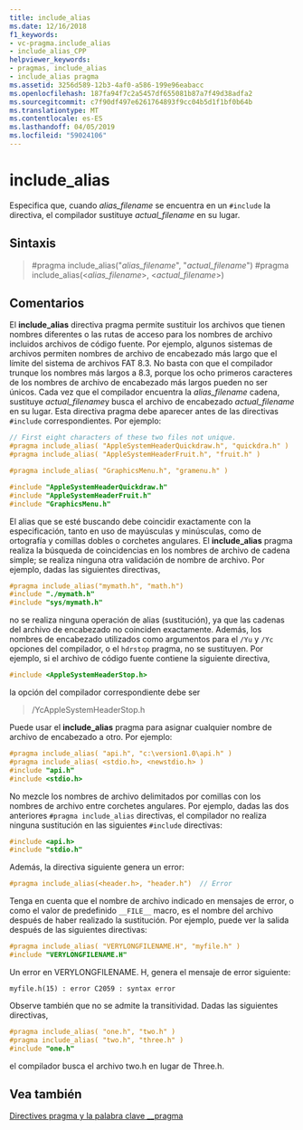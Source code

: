 ```yaml
---
title: include_alias
ms.date: 12/16/2018
f1_keywords:
- vc-pragma.include_alias
- include_alias_CPP
helpviewer_keywords:
- pragmas, include_alias
- include_alias pragma
ms.assetid: 3256d589-12b3-4af0-a586-199e96eabacc
ms.openlocfilehash: 187fa94f7c2a5457df655081b87a7f49d38adfa2
ms.sourcegitcommit: c7f90df497e6261764893f9cc04b5d1f1bf0b64b
ms.translationtype: MT
ms.contentlocale: es-ES
ms.lasthandoff: 04/05/2019
ms.locfileid: "59024106"
---
```

# <a name="includealias"></a>include_alias

Especifica que, cuando *alias_filename* se encuentra en un `#include` la directiva, el compilador sustituye *actual_filename* en su lugar.

## <a name="syntax"></a>Sintaxis

> #<a name="pragma-includealiasaliasfilename-actualfilename"></a>pragma include_alias("*alias_filename*", "*actual_filename*")
> #<a name="pragma-includealiasaliasfilename-actualfilename"></a>pragma include_alias(\<*alias_filename*>, \<*actual_filename*>)

## <a name="remarks"></a>Comentarios

El **include_alias** directiva pragma permite sustituir los archivos que tienen nombres diferentes o las rutas de acceso para los nombres de archivo incluidos archivos de código fuente. Por ejemplo, algunos sistemas de archivos permiten nombres de archivo de encabezado más largo que el límite del sistema de archivos FAT 8.3. No basta con que el compilador trunque los nombres más largos a 8.3, porque los ocho primeros caracteres de los nombres de archivo de encabezado más largos pueden no ser únicos. Cada vez que el compilador encuentra la *alias_filename* cadena, sustituye *actual_filename*y busca el archivo de encabezado *actual_filename* en su lugar. Esta directiva pragma debe aparecer antes de las directivas `#include` correspondientes. Por ejemplo:

```cpp
// First eight characters of these two files not unique.
#pragma include_alias( "AppleSystemHeaderQuickdraw.h", "quickdra.h" )
#pragma include_alias( "AppleSystemHeaderFruit.h", "fruit.h" )

#pragma include_alias( "GraphicsMenu.h", "gramenu.h" )

#include "AppleSystemHeaderQuickdraw.h"
#include "AppleSystemHeaderFruit.h"
#include "GraphicsMenu.h"
```

El alias que se esté buscando debe coincidir exactamente con la especificación, tanto en uso de mayúsculas y minúsculas, como de ortografía y comillas dobles o corchetes angulares. El **include_alias** pragma realiza la búsqueda de coincidencias en los nombres de archivo de cadena simple; se realiza ninguna otra validación de nombre de archivo. Por ejemplo, dadas las siguientes directivas,

```cpp
#pragma include_alias("mymath.h", "math.h")
#include "./mymath.h"
#include "sys/mymath.h"
```

no se realiza ninguna operación de alias (sustitución), ya que las cadenas del archivo de encabezado no coinciden exactamente. Además, los nombres de encabezado utilizados como argumentos para el `/Yu` y `/Yc` opciones del compilador, o el `hdrstop` pragma, no se sustituyen. Por ejemplo, si el archivo de código fuente contiene la siguiente directiva,

```cpp
#include <AppleSystemHeaderStop.h>
```

la opción del compilador correspondiente debe ser

> /YcAppleSystemHeaderStop.h

Puede usar el **include_alias** pragma para asignar cualquier nombre de archivo de encabezado a otro. Por ejemplo:

```cpp
#pragma include_alias( "api.h", "c:\version1.0\api.h" )
#pragma include_alias( <stdio.h>, <newstdio.h> )
#include "api.h"
#include <stdio.h>
```

No mezcle los nombres de archivo delimitados por comillas con los nombres de archivo entre corchetes angulares. Por ejemplo, dadas las dos anteriores `#pragma include_alias` directivas, el compilador no realiza ninguna sustitución en las siguientes `#include` directivas:

```cpp
#include <api.h>
#include "stdio.h"
```

Además, la directiva siguiente genera un error:

```cpp
#pragma include_alias(<header.h>, "header.h")  // Error
```

Tenga en cuenta que el nombre de archivo indicado en mensajes de error, o como el valor de predefinido `__FILE__` macro, es el nombre del archivo después de haber realizado la sustitución. Por ejemplo, puede ver la salida después de las siguientes directivas:

```cpp
#pragma include_alias( "VERYLONGFILENAME.H", "myfile.h" )
#include "VERYLONGFILENAME.H"
```

Un error en VERYLONGFILENAME. H, genera el mensaje de error siguiente:

```Output
myfile.h(15) : error C2059 : syntax error
```

Observe también que no se admite la transitividad. Dadas las siguientes directivas,

```cpp
#pragma include_alias( "one.h", "two.h" )
#pragma include_alias( "two.h", "three.h" )
#include "one.h"
```

el compilador busca el archivo two.h en lugar de Three.h.

## <a name="see-also"></a>Vea también

[Directives pragma y la palabra clave __pragma](../preprocessor/pragma-directives-and-the-pragma-keyword.md)
